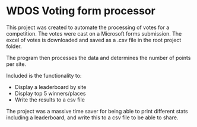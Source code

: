 # WDOS Voting form processor

This project was created to automate the processing of votes for a competition.
The votes were cast on a Microsoft forms submission. The excel of votes is downloaded and saved as a .csv file in the root project folder.

The program then processes the data and determines the number of points per site.

Included is the functionality to:
- Display a leaderboard by site
- Display top 5 winners/places
- Write the results to a csv file

The project was a massive time saver for being able to print different stats including a leaderboard, and write this to a csv file to be able to share.
